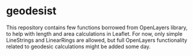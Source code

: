 # geodesist

This repository contains few functions borrowed from OpenLayers library, to help with length and area calculations in Leaflet.
For now, only simple LineStrings and LinearRings are allowed, but full OpenLayers functionality related to geodesic calculations might be added some day.

